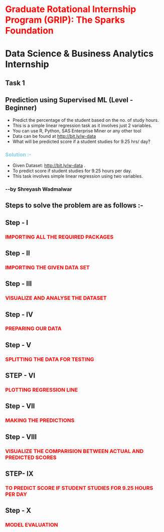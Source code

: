 # <span style="color:red">Graduate Rotational Internship Program (GRIP): The Sparks Foundation</span>

# Data Science & Business Analytics Internship
## Task 1

## Prediction using Supervised ML (Level - Beginner)

* Predict the percentage of the student based on the no. of study hours.
* This is a simple linear regression task as it involves just 2 variables.
* You can use R, Python, SAS Enterprise Miner or any other tool
* Data can be found at http://bit.ly/w-data
* What will be predicted score if a student studies for 9.25 hrs/ day?

### <span style="color:skyblue">Solution :-</span>

* Given Dataset: http://bit.ly/w-data .
* To predict score if student studies for 9.25 hours per day.
* This task involves simple linear regression using two variables.

### --by Shreyash Wadmalwar

## Steps to solve the problem are as follows :-
## Step - I
### <span style="color:red">IMPORTING ALL THE REQUIRED PACKAGES</span>
## Step - II
### <span style="color:red">IMPORTING THE GIVEN DATA SET</span>
## Step - III
### <span style='color:red'>VISUALIZE AND ANALYSE THE DATASET</span>
## Step - IV
### <span style='color:red'>PREPARING OUR DATA</span>
## Step - V
### <span style="color:red">SPLITTING THE DATA FOR TESTING</SPAN>
## STEP - VI
### <span style='color:red'>PLOTTING REGRESSION LINE</span>
## Step - VII
### <span style='color:red'>MAKING THE PREDICTIONS</span>
## Step - VIII
### <span style='color:red'>VISUALIZE THE COMPARISION BETWEEN ACTUAL AND PREDICTED SCORES</span>
## STEP- IX
### <span style='color:red'>TO PREDICT SCORE IF STUDENT STUDIES FOR 9.25 HOURS PER DAY<span>
## Step - X
### <span style='color:red'>MODEL EVALUATION<span>
